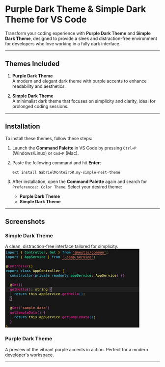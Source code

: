 # Purple Dark Theme & Simple Dark Theme for VS Code

Transform your coding experience with **Purple Dark Theme** and **Simple Dark Theme**, designed to provide a sleek and distraction-free environment for developers who love working in a fully dark interface.

---

## Themes Included
1. **Purple Dark Theme**  
   A modern and elegant dark theme with purple accents to enhance readability and aesthetics.

2. **Simple Dark Theme**  
   A minimalist dark theme that focuses on simplicity and clarity, ideal for prolonged coding sessions.

---

## Installation

To install these themes, follow these steps:

1. Launch the **Command Palette** in VS Code by pressing `Ctrl+P` (Windows/Linux) or `Cmd+P` (Mac).
2. Paste the following command and hit **Enter**:

   ```
   ext install GabrielMonteiroR.my-simple-nest-theme
   ```

3. After installation, open the **Command Palette** again and search for `Preferences: Color Theme`. Select your desired theme:
   - **Purple Dark Theme**
   - **Simple Dark Theme**

---

## Screenshots


### Simple Dark Theme  
A clean, distraction-free interface tailored for simplicity.
![alt text](https://github.com/GabrielMonteiroR/my-simple-nest-theme/blob/master/darktheme.png?raw=true)

### Purple Dark Theme  
A preview of the vibrant purple accents in action. Perfect for a modern developer's workspace.


---
